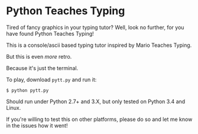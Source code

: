 # Python Teaches Typing

Tired of fancy graphics in your typing tutor? Well, look no further, for you
have found Python Teaches Typing!

This is a console/ascii based typing tutor inspired by Mario Teaches Typing.

But this is even *more* retro.

Because it's just the terminal.


To play, download `pytt.py` and run it:

    $ python pytt.py

Should run under Python 2.7+ and 3.X, but only tested on Python 3.4 and Linux.

If you're willing to test this on other platforms, please do so and let me know
in the issues how it went!
